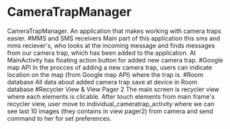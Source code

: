 # CameraTrapManager
CameraTrapManager. 
An application that makes working with camera traps easier.
#MMS and SMS receivers
Main part of this application this sms and mms reciever's, who looks at the incoming message and finds messages from our camera trap, which has been added to the application.
At MainActivity has floating action button for added new camera trap.
#Google map API
In the procces of adding a new camera trap, users can indicate location on the map (from Google map API) where the trap is.
#Room database
All data about added camera trap save at device in Room database
#Recycler View & View Pager 2
The main screen is recycler view where each elements is clicable. After touch elements from main frame's recycler view, user move to individual_cameratrap_activity where we can see last 10 images (they contains in view pager2) from camera and send command to her for set preferences.

